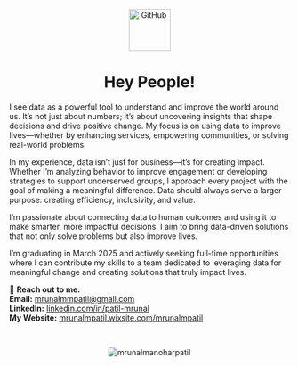 <!--GITHUB GIF-->
<div align="center">
  <img src="https://media.giphy.com/media/KzJkzjggfGN5Py6nkT/giphy.gif" alt="GitHub" width="75"> 
</div>

<h1 align="center"> Hey People!</h1> 

I see data as a powerful tool to understand and improve the world around us. It’s not just about numbers; it’s about uncovering insights that shape decisions and drive positive change. My focus is on using data to improve lives—whether by enhancing services, empowering communities, or solving real-world problems.

In my experience, data isn’t just for business—it’s for creating impact. Whether I’m analyzing behavior to improve engagement or developing strategies to support underserved groups, I approach every project with the goal of making a meaningful difference. Data should always serve a larger purpose: creating efficiency, inclusivity, and value.

I’m passionate about connecting data to human outcomes and using it to make smarter, more impactful decisions. I aim to bring data-driven solutions that not only solve problems but also improve lives.

I’m graduating in March 2025 and actively seeking full-time opportunities where I can contribute my skills to a team dedicated to leveraging data for meaningful change and creating solutions that truly impact lives.

📩 **Reach out to me:** <br>
**Email:** [mrunalmmpatil@gmail.com](mailto:mrunalmmpatil@gmail.com)  <br>
**LinkedIn:** [linkedin.com/in/patil-mrunal](https://www.linkedin.com/in/patil-mrunal)  <br>
**My Website:** [mrunalmpatil.wixsite.com/mrunalmpatil](https://mrunalmpatil.wixsite.com/mrunalmpatil)

<!--GITHUB STREAK-->
<br>
<p align = "center">
  <img src="https://github-readme-streak-stats.herokuapp.com/?user=mrunalmanoharpatil&" alt="mrunalmanoharpatil" />
</p>

<!--LINKEDIN CONNECTION-->
<!--
<h2 align="center"> Connect </h2>
<div align="center">
  <a href="https://www.linkedin.com/in/patil-mrunal/">
    <img src="https://github.com/mrunalmanoharpatil/mrunalmanoharpatil/raw/main/resources/linkedin_batch.jpg" alt="LinkedIn Batch" width="200">
  </a>
</div>
<!--


